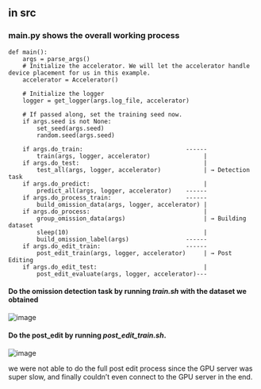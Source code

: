 ## in src
### main.py shows the overall working process
```
def main():
    args = parse_args()
    # Initialize the accelerator. We will let the accelerator handle device placement for us in this example.
    accelerator = Accelerator()

    # Initialize the logger
    logger = get_logger(args.log_file, accelerator)

    # If passed along, set the training seed now.
    if args.seed is not None:
        set_seed(args.seed)
        random.seed(args.seed)

    if args.do_train:                             ------
        train(args, logger, accelerator)               | 
    if args.do_test:                                   |
        test_all(args, logger, accelerator)            | → Detection task
    if args.do_predict:                                |
        predict_all(args, logger, accelerator)    ------     
    if args.do_process_train:                     ------     
        build_omission_data(args, logger, accelerator) |
    if args.do_process:                                |
        group_omission_data(args)                      | → Building dataset
        sleep(10)                                      |
        build_omission_label(args)                ------
    if args.do_edit_train:                        ------
        post_edit_train(args, logger, accelerator)     | → Post Editing
    if args.do_edit_test:                              |
        post_edit_evaluate(args, logger, accelerator)---
```







#### Do the omission detection task by running ***train.sh*** with the dataset we obtained 
![image](https://github.com/user-attachments/assets/5f6783a6-00b9-42fd-9b95-ae4659512cd3)

#### Do the post_edit by running ***post_edit_train.sh***. 
![image](https://github.com/user-attachments/assets/f574dc92-ebc9-4c39-9482-6f8a04a21170)

we were not able to do the full post edit process since the GPU server was super slow, and finally couldn’t even connect to the GPU server in the end.


